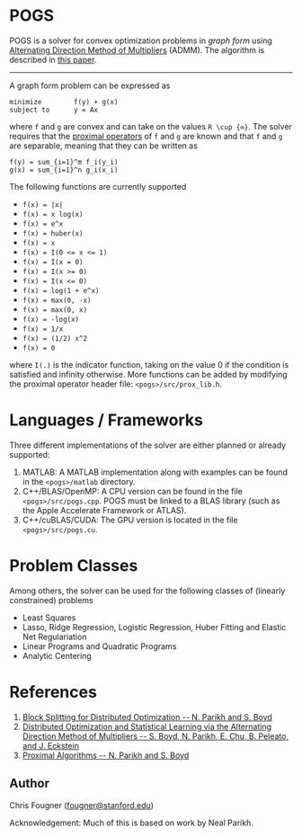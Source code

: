 POGS
====

POGS is a solver for convex optimization problems in _graph form_ using [Alternating Direction Method of Multipliers][admm_distr_stats] (ADMM). The algorithm is described in [this paper][block_splitting]. 

----
A graph form problem can be expressed as

```
minimize        f(y) + g(x)
subject to      y = Ax
```
where `f` and `g` are convex and can take on the values `R \cup {∞}`. The solver requires that the [proximal operators][prox_algs] of `f` and `g` are known and that `f` and `g` are separable, meaning that they can be written as

```
f(y) = sum_{i=1}^m f_i(y_i)
g(x) = sum_{i=1}^n g_i(x_i)
```

The following functions are currently supported

  + `f(x) = |x|`
  + `f(x) = x log(x)`
  + `f(x) = e^x`
  + `f(x) = huber(x)`
  + `f(x) = x`
  + `f(x) = I(0 <= x <= 1)`
  + `f(x) = I(x = 0)`
  + `f(x) = I(x >= 0)`
  + `f(x) = I(x <= 0)`
  + `f(x) = log(1 + e^x)`
  + `f(x) = max(0, -x)`
  + `f(x) = max(0, x)`
  + `f(x) = -log(x)`
  + `f(x) = 1/x`
  + `f(x) = (1/2) x^2`
  + `f(x) = 0`
  
where `I(.)` is the indicator function, taking on the value 0 if the condition is satisfied and infinity otherwise. More functions can be added by modifying the proximal operator header file: `<pogs>/src/prox_lib.h`.

Languages / Frameworks
======================
Three different implementations of the solver are either planned or already supported:

  1. MATLAB: A MATLAB implementation along with examples can be found in the `<pogs>/matlab` directory.
  2. C++/BLAS/OpenMP: A CPU version can be found in the file `<pogs>/src/pogs.cpp`. POGS must be linked to a BLAS library (such as the Apple Accelerate Framework or ATLAS).
  3. C++/cuBLAS/CUDA: The GPU version is located in the file `<pogs>/src/pogs.cu`.


Problem Classes
===============

Among others, the solver can be used for the following classes of (linearly constrained) problems

  + Least Squares
  + Lasso, Ridge Regression, Logistic Regression, Huber Fitting and Elastic Net Regulariation 
  + Linear Programs and Quadratic Programs
  + Analytic Centering


References
==========
1. [Block Splitting for Distributed Optimization -- N. Parikh and S. Boyd][block_splitting]
2. [Distributed Optimization and Statistical Learning via the Alternating Direction Method of Multipliers -- S. Boyd, N. Parikh, E. Chu, B. Peleato, and J. Eckstein][admm_distr_stats]
3. [Proximal Algorithms -- N. Parikh and S. Boyd][prox_algs]


[block_splitting]: http://www.stanford.edu/~boyd/papers/block_splitting.html "Block Splitting for Distributed Optimization -- N. Parikh and S. Boyd"

[admm_distr_stats]: http://www.stanford.edu/~boyd/papers/block_splitting.html "Distributed Optimization and Statistical Learning via the Alternating Direction Method of Multipliers -- S. Boyd, N. Parikh, E. Chu, B. Peleato, and J. Eckstein"

[prox_algs]: http://www.stanford.edu/~boyd/papers/prox_algs.html "Proximal Algorithms -- N. Parikh and S. Boyd"


Author
------
Chris Fougner (fougner@stanford.edu)

Acknowledgement: Much of this is based on work by Neal Parikh.

